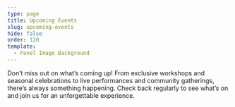 ```yaml
---
type: page
title: Upcoming Events
slug: upcoming-events
hide: false
order: 120
template:
  - Panel Image Background
---
```

Don’t miss out on what’s coming up! From exclusive workshops and seasonal celebrations to live performances and community gatherings, there’s always something happening. Check back regularly to see what’s on and join us for an unforgettable experience.
